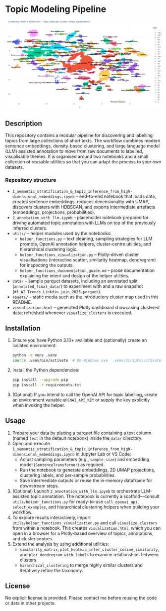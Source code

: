 # Topic Modeling Pipeline

![Annotated cluster visualization](assets/Topic%20modeling%20annotated%20clusters.png)

## Description
This repository contains a modular pipeline for discovering and labelling topics from large collections of short texts.  The workflow combines modern sentence embeddings, density-based clustering, and large language model (LLM) assisted annotation to move from raw documents to labelled, visualisable themes.  It is organised around two notebooks and a small collection of reusable utilities so that you can adapt the process to your own datasets.

### Repository structure
- `1_semantic_stratification_&_topic_inference_from_high-dimensional_embeddings.ipynb` – end-to-end notebook that loads data, creates sentence embeddings, reduces dimensionality with UMAP, discovers clusters with HDBSCAN, and exports intermediate artefacts (embeddings, projections, probabilities).
- `2_annotation_with_llm.ipynb` – placeholder notebook prepared for driving automated topic annotation with LLMs on top of the previously inferred clusters.
- `utils/` – helper modules used by the notebooks:
  - `helper_functions.py` – text cleaning, sampling strategies for LLM prompts, OpenAI annotation helpers, cluster-centre utilities, and hierarchical clustering logic.
  - `helper_functions_visualization.py` – Plotly-driven cluster visualisations (interactive scatter, similarity heatmap, dendrogram) for inspecting the outputs.
  - `helper_functions_documentation_guide.md` – prose documentation explaining the intent and design of the helper utilities.
- `data/` – sample parquet datasets, including an annotated split (`annotated_final_data/`) to experiment with and a raw snapshot (`df_AI_Trends_Linkdin_juin_2025.parquet`).
- `assets/` – static media such as the introductory cluster map used in this README.
- `visualization.html` – generated Plotly dashboard showcasing clustered data; refreshed whenever `visualize_clusters` is executed.

## Installation
1. Ensure you have Python 3.10+ available and (optionally) create an isolated environment:
   ```bash
   python -m venv .venv
   source .venv/bin/activate  # On Windows use `.venv\Scripts\activate`
   ```
2. Install the Python dependencies:
   ```bash
   pip install --upgrade pip
   pip install -r requirements.txt
   ```
3. (Optional) If you intend to call the OpenAI API for topic labelling, create an environment variable `OPENAI_API_KEY` or supply the key explicitly when invoking the helper.

## Usage
1. Prepare your data by placing a parquet file containing a text column (named `text` in the default notebook) inside the `data/` directory.
2. Open and execute `1_semantic_stratification_&_topic_inference_from_high-dimensional_embeddings.ipynb` in Jupyter Lab or VS Code:
   - Adjust sampling parameters (e.g., `sample_size`) and embedding model (`SentenceTransformer`) as required.
   - Run the notebook to generate embeddings, 2D UMAP projections, clustering labels, and per-sample probabilities.
   - Save intermediate outputs or reuse the in-memory dataframe for downstream steps.
3. (Optional) Launch `2_annotation_with_llm.ipynb` to orchestrate LLM-assisted topic annotation.  The notebook is currently a scaffold—consult `utils/helper_functions.py` for ready-to-use `call_openai_api`, `select_examples`, and hierarchical clustering helpers when building your workflow.
4. To explore results interactively, import `utils/helper_functions_visualization.py` and call `visualize_clusters` from within a notebook.  This creates `visualization.html`, which you can open in a browser for a Plotly-based overview of topics, annotations, and cluster centres.
5. Extend the analysis by using additional utilities:
   - `similarity_matrix`, `plot_heatmap_inter_cluster_cosine_similarity`, and `plot_dendrogram_with_labels` to examine relationships between clusters.
   - `hirarchical_clustering` to merge highly similar clusters and iteratively refine the taxonomy.

## License
No explicit license is provided.  Please contact me before reusing the code or data in other projects.
